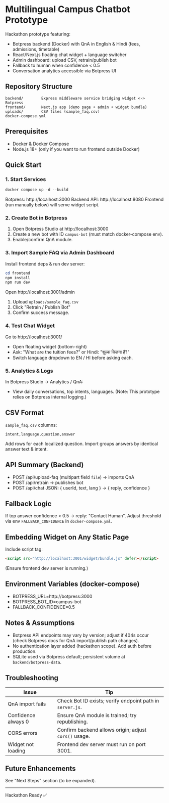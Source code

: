 # Multilingual Campus Chatbot Prototype

Hackathon prototype featuring:
- Botpress backend (Docker) with QnA in English & Hindi (fees, admissions, timetable)
- React/Next.js floating chat widget + language switcher
- Admin dashboard: upload CSV, retrain/publish bot
- Fallback to human when confidence < 0.5
- Conversation analytics accessible via Botpress UI

## Repository Structure
```
backend/        Express middleware service bridging widget <-> Botpress
frontend/       Next.js app (demo page + admin + widget bundle)
uploads/        CSV files (sample_faq.csv)
docker-compose.yml
```

## Prerequisites
- Docker & Docker Compose
- Node.js 18+ (only if you want to run frontend outside Docker)

## Quick Start

### 1. Start Services
```powershell
docker compose up -d --build
```
Botpress: http://localhost:3000
Backend API: http://localhost:8080
Frontend (run manually below) will serve widget script.

### 2. Create Bot in Botpress
1. Open Botpress Studio at http://localhost:3000
2. Create a new bot with ID `campus-bot` (must match docker-compose env).
3. Enable/confirm QnA module.

### 3. Import Sample FAQ via Admin Dashboard
Install frontend deps & run dev server:
```powershell
cd frontend
npm install
npm run dev
```
Open http://localhost:3001/admin
1. Upload `uploads/sample_faq.csv`
2. Click "Retrain / Publish Bot"
3. Confirm success message.

### 4. Test Chat Widget
Go to http://localhost:3001/
- Open floating widget (bottom-right)
- Ask: "What are the tuition fees?" or Hindi: "शुल्क कितना है?"
- Switch language dropdown to EN / HI before asking each.

### 5. Analytics & Logs
In Botpress Studio -> Analytics / QnA:
- View daily conversations, top intents, languages.
(Note: This prototype relies on Botpress internal logging.)

## CSV Format
`sample_faq.csv` columns:
```
intent,language,question,answer
```
Add rows for each localized question. Import groups answers by identical answer text & intent.

## API Summary (Backend)
- POST /api/upload-faq (multipart field `file`) -> imports QnA
- POST /api/retrain -> publishes bot
- POST /api/chat JSON: { userId, text, lang } -> { reply, confidence }

## Fallback Logic
If top answer confidence < 0.5 -> reply: "Contact Human".
Adjust threshold via env `FALLBACK_CONFIDENCE` in `docker-compose.yml`.

## Embedding Widget on Any Static Page
Include script tag:
```html
<script src="http://localhost:3001/widget/bundle.js" defer></script>
```
(Ensure frontend dev server is running.)

## Environment Variables (docker-compose)
- BOTPRESS_URL=http://botpress:3000
- BOTPRESS_BOT_ID=campus-bot
- FALLBACK_CONFIDENCE=0.5

## Notes & Assumptions
- Botpress API endpoints may vary by version; adjust if 404s occur (check Botpress docs for QnA import/publish path changes).
- No authentication layer added (hackathon scope). Add auth before production.
- SQLite used via Botpress default; persistent volume at `backend/botpress-data`.

## Troubleshooting
| Issue | Tip |
|-------|-----|
| QnA import fails | Check Bot ID exists; verify endpoint path in `server.js`. |
| Confidence always 0 | Ensure QnA module is trained; try republishing. |
| CORS errors | Confirm backend allows origin; adjust `cors()` usage. |
| Widget not loading | Frontend dev server must run on port 3001. |

## Future Enhancements
See "Next Steps" section (to be expanded).

---
Hackathon Ready ✅
